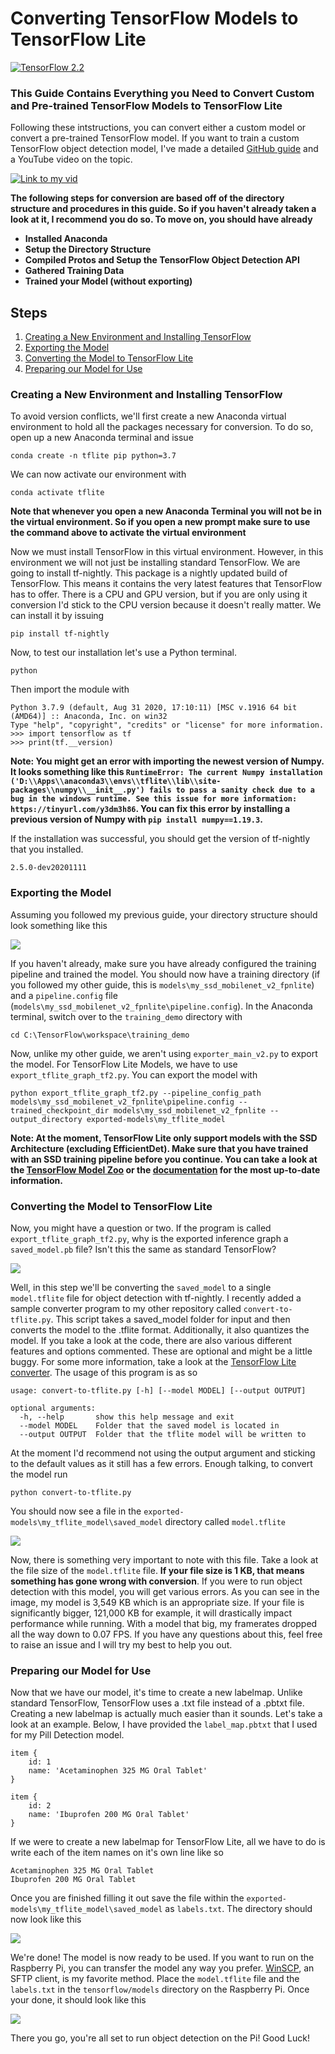 # Converting TensorFlow Models to TensorFlow Lite
[![TensorFlow 2.2](https://img.shields.io/badge/TensorFlow-2.2-FF6F00?logo=tensorflow)](https://github.com/tensorflow/tensorflow/releases/tag/v2.2.0)
### This Guide Contains Everything you Need to Convert Custom and Pre-trained TensorFlow Models to TensorFlow Lite
Following these intstructions, you can convert either a custom model or convert a pre-trained TensorFlow model. If you want to train a custom TensorFlow object detection model, I've made a detailed [GitHub guide](https://github.com/armaanpriyadarshan/Training-a-Custom-TensorFlow-2.X-Object-Detector) and a YouTube video on the topic.

[![Link to my vid](https://github.com/armaanpriyadarshan/Object-Detection-on-Raspberry-Pi/blob/master/doc/Thumbnail2.png)](https://www.youtube.com/watch?v=oqd54apcgGE)

**The following steps for conversion are based off of the directory structure and procedures in this guide. So if you haven't already taken a look at it, I recommend you do so.
To move on, you should have already**
  - **Installed Anaconda**
  - **Setup the Directory Structure**
  - **Compiled Protos and Setup the TensorFlow Object Detection API**
  - **Gathered Training Data**
  - **Trained your Model (without exporting)**
  
## Steps
1. [Creating a New Environment and Installing TensorFlow](https://github.com/armaanpriyadarshan/TensorFlow-2-Lite-Object-Detection-on-the-Raspberry-Pi/blob/main/TFLite-Conversion.md#creating-a-new-environment-and-installing-tensorflow)
2. [Exporting the Model]()
3. [Converting the Model to TensorFlow Lite]()
4. [Preparing our Model for Use]()
 

### Creating a New Environment and Installing TensorFlow
To avoid version conflicts, we'll first create a new Anaconda virtual environment to hold all the packages necessary for conversion. To do so, open up a new Anaconda terminal and issue
```
conda create -n tflite pip python=3.7
```

We can now activate our environment with

```
conda activate tflite
```

**Note that whenever you open a new Anaconda Terminal you will not be in the virtual environment. So if you open a new prompt make sure to use the command above to activate the virtual environment**

Now we must install TensorFlow in this virtual environment. However, in this environment we will not just be installing standard TensorFlow. We are going to install tf-nightly. This package is a nightly updated build of TensorFlow. This means it contains the very latest features that TensorFlow has to offer. There is a CPU and GPU version, but if you are only using it conversion I'd stick to the CPU version because it doesn't really matter. We can install it by issuing

```
pip install tf-nightly
```
Now, to test our installation let's use a Python terminal.
```
python
```
Then import the module with
```
Python 3.7.9 (default, Aug 31 2020, 17:10:11) [MSC v.1916 64 bit (AMD64)] :: Anaconda, Inc. on win32
Type "help", "copyright", "credits" or "license" for more information.
>>> import tensorflow as tf
>>> print(tf.__version)
```

**Note: You might get an error with importing the newest version of Numpy. It looks something like this ```RuntimeError: The current Numpy installation ('D:\\Apps\\anaconda3\\envs\\tflite\\lib\\site-packages\\numpy\\__init__.py') fails to pass a sanity check due to a bug in the windows runtime. See this issue for more information: https://tinyurl.com/y3dm3h86```. You can fix this error by installing a previous version of Numpy with ```pip install numpy==1.19.3```.**

If the installation was successful, you should get the version of tf-nightly that you installed. 
```
2.5.0-dev20201111
```
### Exporting the Model
Assuming you followed my previous guide, your directory structure should look something like this
<p align="left">
  <img src="doc/Screenshot 2020-11-16 104855.png">
</p>

If you haven't already, make sure you have already configured the training pipeline and trained the model. You should now have a training directory (if you followed my other guide, this is ```models\my_ssd_mobilenet_v2_fpnlite```) and a ```pipeline.config``` file (```models\my_ssd_mobilenet_v2_fpnlite\pipeline.config```). In the Anaconda terminal, switch over to the ```training_demo``` directory with 

```
cd C:\TensorFlow\workspace\training_demo
```
Now, unlike my other guide, we aren't using ```exporter_main_v2.py``` to export the model. For TensorFlow Lite Models, we have to use ```export_tflite_graph_tf2.py```. You can export the model with
```
python export_tflite_graph_tf2.py --pipeline_config_path models\my_ssd_mobilenet_v2_fpnlite\pipeline.config --trained_checkpoint_dir models\my_ssd_mobilenet_v2_fpnlite --output_directory exported-models\my_tflite_model
```
**Note: At the moment, TensorFlow Lite only support models with the SSD Architecture (excluding EfficientDet). Make sure that you have trained with an SSD training pipeline before you continue. You can take a look at the [TensorFlow Model Zoo](https://github.com/tensorflow/models/blob/master/research/object_detection/g3doc/tf2_detection_zoo.md) or the [documentation](https://github.com/tensorflow/models/blob/master/research/object_detection/g3doc/running_on_mobile_tf2.md) for the most up-to-date information.**

### Converting the Model to TensorFlow Lite
Now, you might have a question or two. If the program is called ```export_tflite_graph_tf2.py```, why is the exported inference graph a ```saved_model.pb``` file? Isn't this the same as standard TensorFlow?
<p align="left">
  <img src="doc/saved_model.png">
</p>

Well, in this step we'll be converting the ```saved_model``` to a single ```model.tflite``` file for object detection with tf-nightly. I recently added a sample converter program to my other repository called ```convert-to-tflite.py```. This script takes a saved_model folder for input and then converts the model to the .tflite format. Additionally, it also quantizes the model. If you take a look at the code, there are also various different features and options commented. These are optional and might be a little buggy. For some more information, take a look at the [TensorFlow Lite converter](https://www.tensorflow.org/lite/convert/). The usage of this program is as so

```
usage: convert-to-tflite.py [-h] [--model MODEL] [--output OUTPUT]

optional arguments:
  -h, --help       show this help message and exit
  --model MODEL    Folder that the saved model is located in
  --output OUTPUT  Folder that the tflite model will be written to
```

At the moment I'd recommend not using the output argument and sticking to the default values as it still has a few errors. Enough talking, to convert the model run
```
python convert-to-tflite.py
```

You should now see a file in the ```exported-models\my_tflite_model\saved_model``` directory called ```model.tflite```

<p align="left">
  <img src="doc/model.tflite.png">
</p>

Now, there is something very important to note with this file. Take a look at the file size of the ```model.tflite``` file. **If your file size is 1 KB, that means something has gone wrong with conversion**. If you were to run object detection with this model, you will get various errors. As you can see in the image, my model is 3,549 KB which is an appropriate size. If your file is significantly bigger, 121,000 KB for example, it will drastically impact performance while running. With a model that big, my framerates dropped all the way down to 0.07 FPS. If you have any questions about this, feel free to raise an issue and I will try my best to help you out. 

### Preparing our Model for Use
Now that we have our model, it's time to create a new labelmap. Unlike standard TensorFlow, TensorFlow uses a .txt file instead of a .pbtxt file. Creating a new labelmap is actually much easier than it sounds. Let's take a look at an example. Below, I have provided the ```label_map.pbtxt``` that I used for my Pill Detection model.
```
item {
    id: 1
    name: 'Acetaminophen 325 MG Oral Tablet'
}

item {
    id: 2
    name: 'Ibuprofen 200 MG Oral Tablet'
}
```
If we were to create a new labelmap for TensorFlow Lite, all we have to do is write each of the item names on it's own line like so
```
Acetaminophen 325 MG Oral Tablet
Ibuprofen 200 MG Oral Tablet
```
Once you are finished filling it out save the file within the ```exported-models\my_tflite_model\saved_model``` as ```labels.txt```. The directory should now look like this

<p align="left">
  <img src="doc/final model.png">
</p>

We're done! The model is now ready to be used. If you want to run on the Raspberry Pi, you can transfer the model any way you prefer. [WinSCP](https://winscp.net/eng/index.php), an SFTP client, is my favorite method. Place the ```model.tflite``` file and the ```labels.txt``` in the ```tensorflow/models``` directory on the Raspberry Pi. Once your done, it should look like this

<p align="left">
  <img src="doc/folder.png">
</p>

There you go, you're all set to run object detection on the Pi! Good Luck!

